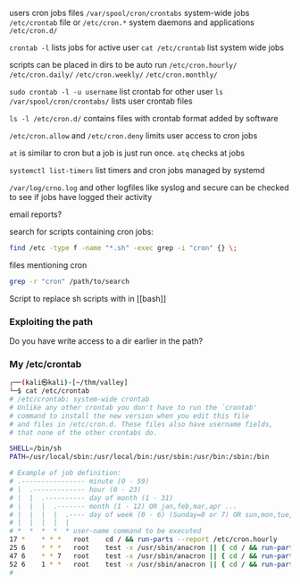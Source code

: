 
users cron jobs files `/var/spool/cron/crontabs`
system-wide jobs `/etc/crontab` file or `/etc/cron.*`
system daemons and applications `/etc/cron.d/`


`crontab -l` lists jobs for active user
`cat /etc/crontab` list system wide jobs


scripts can be placed in dirs to be auto run
`/etc/cron.hourly/`
`/etc/cron.daily/`
`/etc/cron.weekly/`
`/etc/cron.monthly/`


`sudo crontab -l -u username` list crontab for other user
`ls /var/spool/cron/crontabs/` lists user crontab files


`ls -l /etc/cron.d/` contains files with crontab format added by software


`/etc/cron.allow` and `/etc/cron.deny` limits user access to cron jobs


`at` is similar to cron but a job is just run once.
`atq` checks at jobs

`systemctl list-timers` list timers and cron jobs managed by systemd

`/var/log/crno.log` and other logfiles like syslog and secure can be checked to see if jobs have logged their activity

email reports?

search for scripts containing cron jobs:
```bash
find /etc -type f -name "*.sh" -exec grep -i "cron" {} \;
```

files mentioning cron
```bash
grep -r "cron" /path/to/search
```

Script to replace sh scripts with in [[bash]]

### Exploiting the path

Do you have write access to a dir earlier in the path?

### My /etc/crontab

```sh
┌──(kali㉿kali)-[~/thm/valley]
└─$ cat /etc/crontab                                          
# /etc/crontab: system-wide crontab
# Unlike any other crontab you don't have to run the `crontab'
# command to install the new version when you edit this file
# and files in /etc/cron.d. These files also have username fields,
# that none of the other crontabs do.

SHELL=/bin/sh
PATH=/usr/local/sbin:/usr/local/bin:/usr/sbin:/usr/bin:/sbin:/bin

# Example of job definition:
# .---------------- minute (0 - 59)
# |  .------------- hour (0 - 23)
# |  |  .---------- day of month (1 - 31)
# |  |  |  .------- month (1 - 12) OR jan,feb,mar,apr ...
# |  |  |  |  .---- day of week (0 - 6) (Sunday=0 or 7) OR sun,mon,tue,wed,thu,fri,sat
# |  |  |  |  |
# *  *  *  *  * user-name command to be executed
17 *    * * *   root    cd / && run-parts --report /etc/cron.hourly
25 6    * * *   root    test -x /usr/sbin/anacron || { cd / && run-parts --report /etc/cron.daily; }
47 6    * * 7   root    test -x /usr/sbin/anacron || { cd / && run-parts --report /etc/cron.weekly; }
52 6    1 * *   root    test -x /usr/sbin/anacron || { cd / && run-parts --report /etc/cron.monthly; }
#
```

